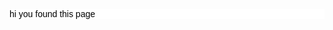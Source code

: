 <!DOCTYPE html>
<title>Text Example</title>
<style>
div.container {
background-color: #ffffff;
}
div.container p {
text-align: left;
font-family: Arial;
font-size: 14px;
font-style: normal;
font-weight: normal;
text-decoration: none;
text-transform: none;
color: #000000;
background-color: #ffffff;
}
</style>

<div class="container">
<p>hi you found this page</p>
</div>
